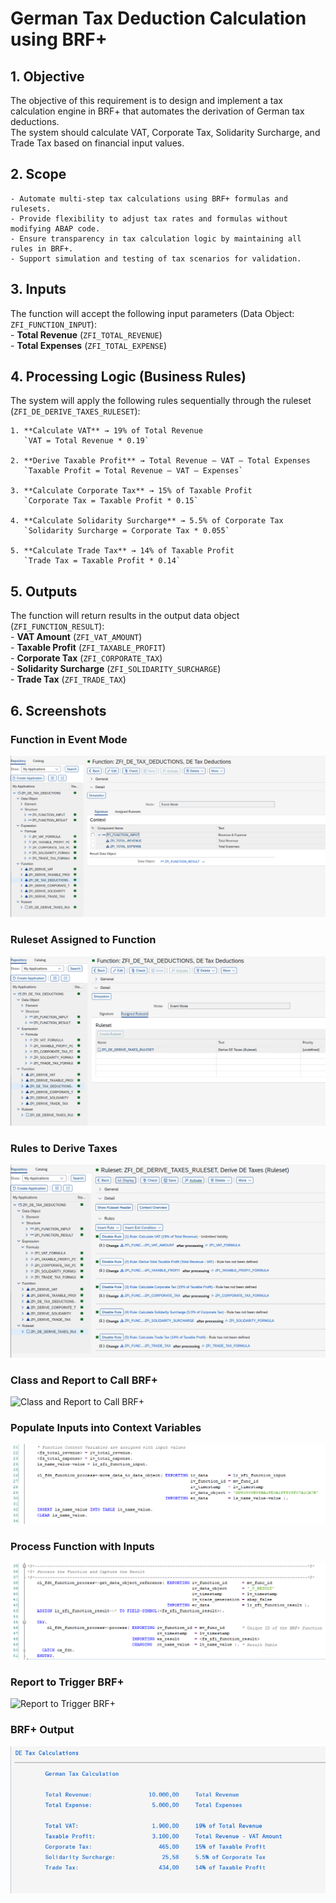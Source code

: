 # German Tax Deduction Calculation using BRF+

## 1. Objective  
The objective of this requirement is to design and implement a tax calculation engine in BRF+ that automates the derivation of German tax deductions.  
The system should calculate VAT, Corporate Tax, Solidarity Surcharge, and Trade Tax based on financial input values.  

## 2. Scope  
    - Automate multi-step tax calculations using BRF+ formulas and rulesets.  
    - Provide flexibility to adjust tax rates and formulas without modifying ABAP code.  
    - Ensure transparency in tax calculation logic by maintaining all rules in BRF+.  
    - Support simulation and testing of tax scenarios for validation.  

## 3. Inputs  
The function will accept the following input parameters (Data Object: `ZFI_FUNCTION_INPUT`):  
    - **Total Revenue** (`ZFI_TOTAL_REVENUE`)  
    - **Total Expenses** (`ZFI_TOTAL_EXPENSE`)  

## 4. Processing Logic (Business Rules)  
The system will apply the following rules sequentially through the ruleset (`ZFI_DE_DERIVE_TAXES_RULESET`):  

    1. **Calculate VAT** → 19% of Total Revenue  
       `VAT = Total Revenue * 0.19`  
    
    2. **Derive Taxable Profit** → Total Revenue – VAT – Total Expenses  
       `Taxable Profit = Total Revenue – VAT – Expenses`  
    
    3. **Calculate Corporate Tax** → 15% of Taxable Profit  
       `Corporate Tax = Taxable Profit * 0.15`  
    
    4. **Calculate Solidarity Surcharge** → 5.5% of Corporate Tax  
       `Solidarity Surcharge = Corporate Tax * 0.055`  
    
    5. **Calculate Trade Tax** → 14% of Taxable Profit  
       `Trade Tax = Taxable Profit * 0.14`  

## 5. Outputs  
The function will return results in the output data object (`ZFI_FUNCTION_RESULT`):  
    - **VAT Amount** (`ZFI_VAT_AMOUNT`)  
    - **Taxable Profit** (`ZFI_TAXABLE_PROFIT`)  
    - **Corporate Tax** (`ZFI_CORPORATE_TAX`)  
    - **Solidarity Surcharge** (`ZFI_SOLIDARITY_SURCHARGE`)  
    - **Trade Tax** (`ZFI_TRADE_TAX`)  

## 6. Screenshots  

### Function in Event Mode  
![Function in Event Mode](images/1_Function_in_event_mode.png)  

### Ruleset Assigned to Function  
![Ruleset Assigned to Function](images/2_Ruleset_assigned_to_function.png)  

### Rules to Derive Taxes  
![Rules to Derive Taxes](images/3_Rules_to_derive_taxes.png)  

### Class and Report to Call BRF+  
![Class and Report to Call BRF+](images/4_Class_and_report_to_call_BRF.png)

### Populate Inputs into Context Variables  
![Populate Inputs into Context Variables](images/5_Populate_inputs_into_context_variables.png)  

### Process Function with Inputs  
![Process Function with Inputs](images/6_Process_function_with_inputs.png)  

### Report to Trigger BRF+  
![Report to Trigger BRF+](images/7_Report_to_trigger_BRF.png)  

### BRF+ Output  
![BRF+ Output](images/8_BRF+_Result.png)  

